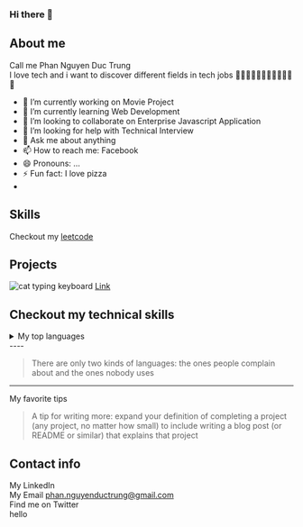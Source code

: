 ### Hi there 👋

## About me
Call me Phan Nguyen Duc Trung \
I love tech and i want to discover different fields in tech jobs 🤖🤖🤖🤖🤖🤖🤖🤖🤖🤖🤖🤖

- 🔭 I’m currently working on Movie Project
- 🌱 I’m currently learning Web Development
- 👯 I’m looking to collaborate on Enterprise Javascript Application
- 🤔 I’m looking for help with Technical Interview
- 💬 Ask me about anything
- 📫 How to reach me: Facebook
- 😄 Pronouns: ...
- ⚡ Fun fact: I love pizza
- 
## Skills
Checkout my [leetcode](https://github.com/PhanNguyenDucTrung/PhanNguyenDucTrung/edit/main/README.md)
## Projects

<picture>
 <source media="(prefers-color-scheme: dark)" srcset="https://wallpapers.com/images/hd/black-cat-dark-mode-vggaemjudequjfxk.jpg">
 <source media="(prefers-color-scheme: light)" srcset="https://thumbs.dreamstime.com/b/hacker-cat-wearing-hoodie-hacking-laptop-created-generative-ai-hacker-cat-wearing-hoodie-hacking-laptop-267698623.jpg">
 <img alt="cat typing keyboard" src="https://mj-gallery.com/067531e8-1f06-499b-b172-2be7dcfca9c8/grid_0.png">
</picture>
<a href="https://www.google.com/search?q=short+men+styles&tbm=isch&ved=2ahUKEwjhrdbPkv2DAxXRuFYBHTXlABEQ2-cCegQIABAA&oq=short+men+styl&gs_lcp=CgNpbWcQARgAMgcIABCABBATMgcIABCABBATMgcIABCABBATMgcIABCABBATMgYIABAeEBMyBggAEB4QEzIICAAQBRAeEBMyCAgAEAUQHhATMggIABAFEB4QEzIICAAQCBAeEBM6CAgAEIAEELEDOgUIABCABDoKCAAQgAQQigUQQzoNCAAQgAQQigUQQxCxAzoLCAAQgAQQsQMQgwE6DggAEIAEEIoFELEDEIMBOgQIABAeUK8IWPk6YIhBaAJwAHgAgAGCAogByg6SAQYxNC4zLjGYAQCgAQGqAQtnd3Mtd2l6LWltZ7ABAMABAQ&sclient=img&ei=Hr60ZeGmAdHx2roPtcqDiAE&bih=730&biw=1536#imgrc=qTlEMCnbBRrAyM">Link </a>

## Checkout my technical skills
<details>
<summary>My top languages</summary>

| Rank | Languages |
|-----:|-----------|
|     1| Javascript|
|     2| Python    |
|     3| SQL       |

</details>
----

> There are only two kinds of languages: the ones people complain about and the ones nobody uses
----
My favorite tips
> A tip for writing more: expand your definition of completing a project (any project, no matter how small) to include writing a blog post (or README or similar) that explains that project
## Contact info
My LinkedIn \
My Email  phan.nguyenductrung@gmail.com \
Find me on Twitter  \
hello
<!-- Add more contact info-->
